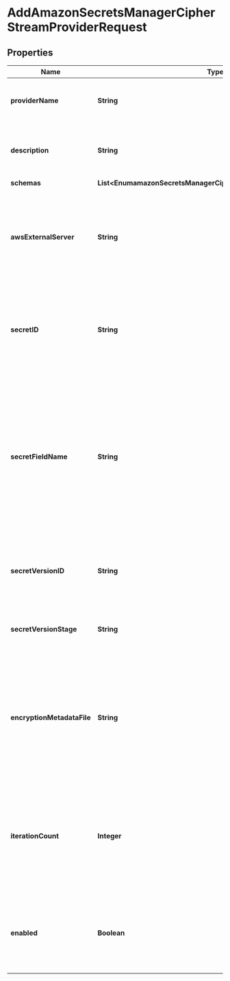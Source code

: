 

# AddAmazonSecretsManagerCipherStreamProviderRequest


## Properties

| Name | Type | Description | Notes |
|------------ | ------------- | ------------- | -------------|
|**providerName** | **String** | Name of the new Cipher Stream Provider |  |
|**description** | **String** | A description for this Cipher Stream Provider |  [optional] |
|**schemas** | **List&lt;EnumamazonSecretsManagerCipherStreamProviderSchemaUrn&gt;** |  |  |
|**awsExternalServer** | **String** | The external server with information to use when interacting with the AWS Secrets Manager. |  |
|**secretID** | **String** | The Amazon Resource Name (ARN) or the user-friendly name of the secret to be retrieved. |  |
|**secretFieldName** | **String** | The name of the JSON field whose value is the passphrase that will be used to generate the encryption key for protecting the contents of the encryption settings database. |  |
|**secretVersionID** | **String** | The unique identifier for the version of the secret to be retrieved. |  [optional] |
|**secretVersionStage** | **String** | The staging label for the version of the secret to be retrieved. |  [optional] |
|**encryptionMetadataFile** | **String** | The path to a file that will hold metadata about the encryption performed by this Amazon Secrets Manager Cipher Stream Provider. |  [optional] |
|**iterationCount** | **Integer** | The PBKDF2 iteration count that will be used when deriving the encryption key used to protect the encryption settings database. |  [optional] |
|**enabled** | **Boolean** | Indicates whether this Cipher Stream Provider is enabled for use in the Directory Server. |  |



